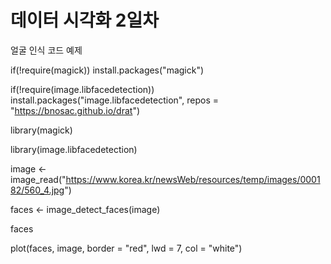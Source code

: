 # 데이터 시각화 2일차

얼굴 인식 코드 예제

if(!require(magick)) install.packages("magick")

if(!require(image.libfacedetection)) install.packages("image.libfacedetection", repos = "https://bnosac.github.io/drat")

library(magick)

library(image.libfacedetection)

image <- image_read("https://www.korea.kr/newsWeb/resources/temp/images/000182/560_4.jpg")

faces <- image_detect_faces(image)

faces

plot(faces, image, border = "red", lwd = 7, col = "white")
